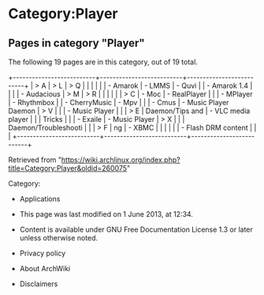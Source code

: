 Category:Player
===============

Pages in category "Player"
--------------------------

The following 19 pages are in this category, out of 19 total.

+--------------------------+--------------------------+--------------------------+
| > A                      | > L                      | > Q                      |
|                          |                          |                          |
| -   Amarok               | -   LMMS                 | -   Quvi                 |
| -   Amarok 1.4           |                          |                          |
| -   Audacious            | > M                      | > R                      |
|                          |                          |                          |
| > C                      | -   Moc                  | -   RealPlayer           |
|                          | -   MPlayer              | -   Rhythmbox            |
| -   CherryMusic          | -   Mpv                  |                          |
| -   Cmus                 | -   Music Player Daemon  | > V                      |
|                          | -   Music Player         |                          |
| > E                      |     Daemon/Tips and      | -   VLC media player     |
|                          |     Tricks               |                          |
| -   Exaile               | -   Music Player         | > X                      |
|                          |     Daemon/Troubleshooti |                          |
| > F                      | ng                       | -   XBMC                 |
|                          |                          |                          |
| -   Flash DRM content    |                          |                          |
+--------------------------+--------------------------+--------------------------+

Retrieved from
"https://wiki.archlinux.org/index.php?title=Category:Player&oldid=260075"

Category:

-   Applications

-   This page was last modified on 1 June 2013, at 12:34.
-   Content is available under GNU Free Documentation License 1.3 or
    later unless otherwise noted.
-   Privacy policy
-   About ArchWiki
-   Disclaimers
